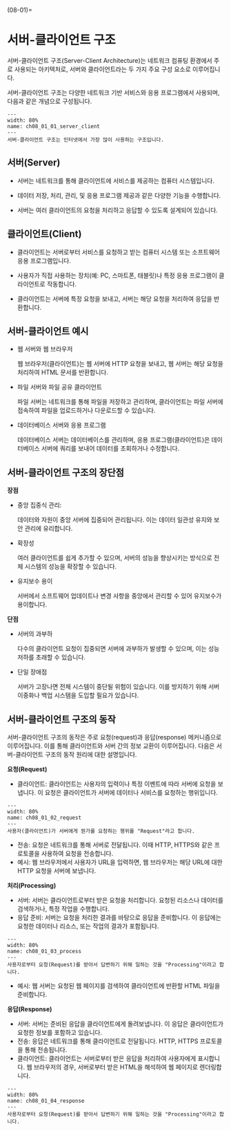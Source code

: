 (08-01)=
# 서버-클라이언트 구조

서버-클라이언트 구조(Server-Client Architecture)는 네트워크 컴퓨팅 환경에서 주로 사용되는 아키텍처로, 서버와 클라이언트라는 두 가지 주요 구성 요소로 이루어집니다. 

서버-클라이언트 구조는 다양한 네트워크 기반 서비스와 응용 프로그램에서 사용되며, 다음과 같은 개념으로 구성됩니다.

```{figure} ../imgs/chap_08/ch08_01_01_server_client.webp
---
width: 80%
name: ch08_01_01_server_client
---
서버-클라이언트 구조는 인터넷에서 가장 많이 사용하는 구조입니다.
```

## 서버(Server)

- 서버는 네트워크를 통해 클라이언트에 서비스를 제공하는 컴퓨터 시스템입니다.

- 데이터 저장, 처리, 관리, 및 응용 프로그램 제공과 같은 다양한 기능을 수행합니다.

- 서버는 여러 클라이언트의 요청을 처리하고 응답할 수 있도록 설계되어 있습니다.

## 클라이언트(Client)

- 클라이언트는 서버로부터 서비스를 요청하고 받는 컴퓨터 시스템 또는 소프트웨어 응용 프로그램입니다.

- 사용자가 직접 사용하는 장치(예: PC, 스마트폰, 태블릿)나 특정 응용 프로그램이 클라이언트로 작동합니다.

- 클라이언트는 서버에 특정 요청을 보내고, 서버는 해당 요청을 처리하여 응답을 반환합니다.


## 서버-클라이언트 예시

- 웹 서버와 웹 브라우저

    웹 브라우저(클라이언트)는 웹 서버에 HTTP 요청을 보내고, 웹 서버는 해당 요청을 처리하여 HTML 문서를 반환합니다.

- 파일 서버와 파일 공유 클라이언트

    파일 서버는 네트워크를 통해 파일을 저장하고 관리하며, 클라이언트는 파일 서버에 접속하여 파일을 업로드하거나 다운로드할 수 있습니다.

- 데이터베이스 서버와 응용 프로그램

    데이터베이스 서버는 데이터베이스를 관리하며, 응용 프로그램(클라이언트)은 데이터베이스 서버에 쿼리를 보내어 데이터를 조회하거나 수정합니다.


## 서버-클라이언트 구조의 장단점

**장점**

- 중앙 집중식 관리: 
    
    데이터와 자원이 중앙 서버에 집중되어 관리됩니다. 이는 데이터 일관성 유지와 보안 관리에 유리합니다.

- 확장성
    
    여러 클라이언트를 쉽게 추가할 수 있으며, 서버의 성능을 향상시키는 방식으로 전체 시스템의 성능을 확장할 수 있습니다.

- 유지보수 용이

    서버에서 소프트웨어 업데이트나 변경 사항을 중앙에서 관리할 수 있어 유지보수가 용이합니다.

**단점**

- 서버의 과부하

    다수의 클라이언트 요청이 집중되면 서버에 과부하가 발생할 수 있으며, 이는 성능 저하를 초래할 수 있습니다.

- 단일 장애점

    서버가 고장나면 전체 시스템이 중단될 위험이 있습니다. 이를 방지하기 위해 서버 이중화나 백업 시스템을 도입할 필요가 있습니다.

## 서버-클라이언트 구조의 동작

서버-클라이언트 구조의 동작은 주로 요청(request)과 응답(response) 메커니즘으로 이루어집니다. 
이를 통해 클라이언트와 서버 간의 정보 교환이 이루어집니다. 
다음은 서버-클라이언트 구조의 동작 원리에 대한 설명입니다.

**요청(Request)**

- 클라이언트: 클라이언트는 사용자의 입력이나 특정 이벤트에 따라 서버에 요청을 보냅니다. 이 요청은 클라이언트가 서버에 데이터나 서비스를 요청하는 행위입니다.

```{figure} ../imgs/chap_08/ch08_01_02_request.webp
---
width: 80%
name: ch08_01_02_request
---
사용자(클라이언트)가 서버에게 뭔가를 요청하는 행위를 "Request"라고 합니다.
```

- 전송: 요청은 네트워크를 통해 서버로 전달됩니다. 이때 HTTP, HTTPS와 같은 프로토콜을 사용하여 요청을 전송합니다.
- 예시: 웹 브라우저에서 사용자가 URL을 입력하면, 웹 브라우저는 해당 URL에 대한 HTTP 요청을 서버에 보냅니다.

**처리(Processing)**

- 서버: 서버는 클라이언트로부터 받은 요청을 처리합니다. 요청된 리소스나 데이터를 검색하거나, 특정 작업을 수행합니다.
- 응답 준비: 서버는 요청을 처리한 결과를 바탕으로 응답을 준비합니다. 이 응답에는 요청한 데이터나 리소스, 또는 작업의 결과가 포함됩니다.

```{figure} ../imgs/chap_08/ch08_01_03_process.webp
---
width: 80%
name: ch08_01_03_process
---
사용자로부터 요청(Request)를 받아서 답변하기 위해 일하는 것을 "Processing"이라고 합니다.
```

- 예시: 웹 서버는 요청된 웹 페이지를 검색하여 클라이언트에 반환할 HTML 파일을 준비합니다.

**응답(Response)**

- 서버: 서버는 준비된 응답을 클라이언트에게 돌려보냅니다. 이 응답은 클라이언트가 요청한 정보를 포함하고 있습니다.
- 전송: 응답은 네트워크를 통해 클라이언트로 전달됩니다. HTTP, HTTPS 프로토콜을 통해 전송됩니다.
- 클라이언트: 클라이언트는 서버로부터 받은 응답을 처리하여 사용자에게 표시합니다. 웹 브라우저의 경우, 서버로부터 받은 HTML을 해석하여 웹 페이지로 렌더링합니다.

```{figure} ../imgs/chap_08/ch08_01_04_response.webp
---
width: 80%
name: ch08_01_04_response
---
사용자로부터 요청(Request)를 받아서 답변하기 위해 일하는 것을 "Processing"이라고 합니다.
```
